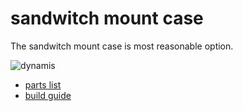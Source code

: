 # sandwitch mount case
The sandwitch mount case is most reasonable option.

![dynamis](https://i.imgur.com/yWx2MzRh.jpeg)

- [parts list](https://github.com/bbrfkr/dynamis-keyboard/blob/master/case/sandwitch/BOM.md)
- [build guide](https://github.com/bbrfkr/dynamis-keyboard/blob/master/case/sandwitch/BOM.md)
